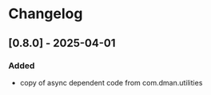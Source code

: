 # Changelog


## [0.8.0] - 2025-04-01

### Added

- copy of async dependent code from com.dman.utilities
